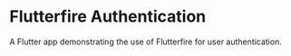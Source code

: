 # Flutterfire Authentication

A Flutter app demonstrating the use of Flutterfire for user authentication.
